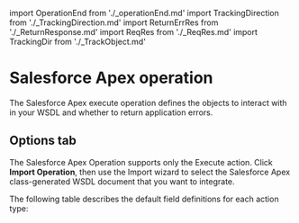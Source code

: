import OperationEnd from './_operationEnd.md'
import TrackingDirection from './_TrackingDirection.md'
import ReturnErrRes from './_ReturnResponse.md'
import ReqRes from './_ReqRes.md'
import TrackingDir from './_TrackObject.md'

# Salesforce Apex operation 

<head>
  <meta name="guidename" content="Integration"/>
  <meta name="context" content="GUID-92530857-97f8-4597-80d0-1c75655a7ce4"/>
</head>


The Salesforce Apex execute operation defines the objects to interact with in your WSDL and whether to return application errors.

## **Options** tab 

The Salesforce Apex Operation supports only the Execute action. Click **Import Operation**, then use the Import wizard to select the Salesforce Apex class-generated WSDL document that you want to integrate.

The following table describes the default field definitions for each action type:

<TrackingDir />

<ReturnErrRes />

<OperationEnd />